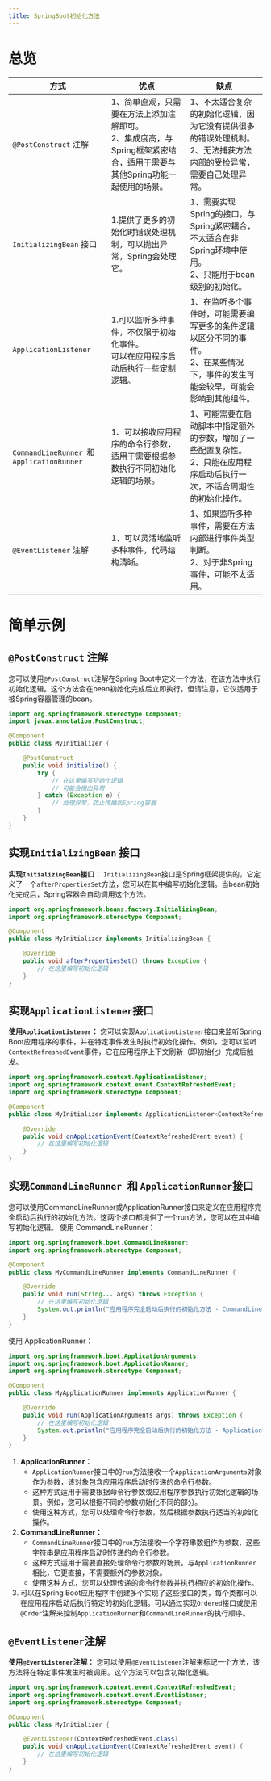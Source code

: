 ```yaml
---
title: SpringBoot初始化方法
---
```


# 总览
| 方式 | 优点                                   | 缺点 |
| ---- | -------------------------------------- | ---- |
| `@PostConstruct` 注解 | 1、简单直观，只需要在方法上添加注解即可。<br/>2、集成度高，与Spring框架紧密结合，适用于需要与其他Spring功能一起使用的场景。 | 1、不太适合复杂的初始化逻辑，因为它没有提供很多的错误处理机制。<br/>2、无法捕获方法内部的受检异常，需要自己处理异常。 |
| `InitializingBean` 接口 | 1.提供了更多的初始化时错误处理机制，可以抛出异常，Spring会处理它。 | 1、需要实现Spring的接口，与Spring紧密耦合，不太适合在非Spring环境中使用。<br/>2、只能用于bean级别的初始化。 |
| `ApplicationListener` | 1.可以监听多种事件，不仅限于初始化事件。<br/>可以在应用程序启动后执行一些定制逻辑。 | 1、在监听多个事件时，可能需要编写更多的条件逻辑以区分不同的事件。<br/>2、在某些情况下，事件的发生可能会较早，可能会影响到其他组件。 |
| `CommandLineRunner `和 `ApplicationRunner` | 1、可以接收应用程序的命令行参数，适用于需要根据参数执行不同初始化逻辑的场景。 | 1、可能需要在启动脚本中指定额外的参数，增加了一些配置复杂性。<br/>2、只能在应用程序启动后执行一次，不适合周期性的初始化操作。 |
| `@EventListener` 注解 |1、可以灵活地监听多种事件，代码结构清晰。 | 1、如果监听多种事件，需要在方法内部进行事件类型判断。<br/>2、对于非Spring事件，可能不太适用。 |

# 简单示例

## `@PostConstruct` 注解

您可以使用`@PostConstruct`注解在Spring Boot中定义一个方法，在该方法中执行初始化逻辑。这个方法会在bean初始化完成后立即执行，但请注意，它仅适用于被Spring容器管理的bean。

```java
import org.springframework.stereotype.Component;
import javax.annotation.PostConstruct;

@Component
public class MyInitializer {

    @PostConstruct
    public void initialize() {
        try {
            // 在这里编写初始化逻辑
            // 可能会抛出异常
        } catch (Exception e) {
            // 处理异常，防止传播到Spring容器
        }
    }
}
```



## 实现`InitializingBean` 接口

**实现`InitializingBean`接口：** `InitializingBean`接口是Spring框架提供的，它定义了一个`afterPropertiesSet`方法，您可以在其中编写初始化逻辑。当bean初始化完成后，Spring容器会自动调用这个方法。

```java
import org.springframework.beans.factory.InitializingBean;
import org.springframework.stereotype.Component;

@Component
public class MyInitializer implements InitializingBean {

    @Override
    public void afterPropertiesSet() throws Exception {
        // 在这里编写初始化逻辑
    }
}

```

## 实现`ApplicationListener`接口

**使用`ApplicationListener`：** 您可以实现`ApplicationListener`接口来监听Spring Boot应用程序的事件，并在特定事件发生时执行初始化操作。例如，您可以监听`ContextRefreshedEvent`事件，它在应用程序上下文刷新（即初始化）完成后触发。

```java
import org.springframework.context.ApplicationListener;
import org.springframework.context.event.ContextRefreshedEvent;
import org.springframework.stereotype.Component;

@Component
public class MyInitializer implements ApplicationListener<ContextRefreshedEvent> {

    @Override
    public void onApplicationEvent(ContextRefreshedEvent event) {
        // 在这里编写初始化逻辑
    }
}

```

## 实现`CommandLineRunner `和 `ApplicationRunner`接口
您可以使用CommandLineRunner或ApplicationRunner接口来定义在应用程序完全启动后执行的初始化方法。这两个接口都提供了一个run方法，您可以在其中编写初始化逻辑。
使用 CommandLineRunner：

```java
import org.springframework.boot.CommandLineRunner;
import org.springframework.stereotype.Component;

@Component
public class MyCommandLineRunner implements CommandLineRunner {

    @Override
    public void run(String... args) throws Exception {
        // 在这里编写初始化逻辑
        System.out.println("应用程序完全启动后执行的初始化方法 - CommandLineRunner");
    }
}

```
使用 ApplicationRunner：
```java
import org.springframework.boot.ApplicationArguments;
import org.springframework.boot.ApplicationRunner;
import org.springframework.stereotype.Component;

@Component
public class MyApplicationRunner implements ApplicationRunner {

    @Override
    public void run(ApplicationArguments args) throws Exception {
        // 在这里编写初始化逻辑
        System.out.println("应用程序完全启动后执行的初始化方法 - ApplicationRunner");
    }
}

```

1. **ApplicationRunner：**
   - `ApplicationRunner`接口中的`run`方法接收一个`ApplicationArguments`对象作为参数，该对象包含应用程序启动时传递的命令行参数。
   - 这种方式适用于需要根据命令行参数或应用程序参数执行初始化逻辑的场景。例如，您可以根据不同的参数初始化不同的部分。
   - 使用这种方式，您可以处理命令行参数，然后根据参数执行适当的初始化操作。
2. **CommandLineRunner：**
   - `CommandLineRunner`接口中的`run`方法接收一个字符串数组作为参数，这些字符串是应用程序启动时传递的命令行参数。
   - 这种方式适用于需要直接处理命令行参数的场景。与`ApplicationRunner`相比，它更直接，不需要额外的参数对象。
   - 使用这种方式，您可以处理传递的命令行参数并执行相应的初始化操作。
3. 可以在Spring Boot应用程序中创建多个实现了这些接口的类，每个类都可以在应用程序启动后执行特定的初始化逻辑。可以通过实现`Ordered`接口或使用`@Order`注解来控制`ApplicationRunner`和`CommandLineRunner`的执行顺序。

## `@EventListener`注解

**使用`@EventListener`注解：** 您可以使用`@EventListener`注解来标记一个方法，该方法将在特定事件发生时被调用。这个方法可以包含初始化逻辑。

```java
import org.springframework.context.event.ContextRefreshedEvent;
import org.springframework.context.event.EventListener;
import org.springframework.stereotype.Component;

@Component
public class MyInitializer {

    @EventListener(ContextRefreshedEvent.class)
    public void onApplicationEvent(ContextRefreshedEvent event) {
        // 在这里编写初始化逻辑
    }
}
```

